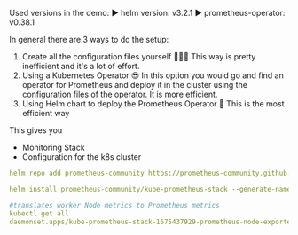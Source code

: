 Used versions in the demo:
► helm version: v3.2.1
► prometheus-operator: v0.38.1

In general there are 3 ways to do the setup:
1. Create all the configuration files yourself 👩🏻‍💻
This way is pretty inefficient and it's a lot of effort.
2. Using a Kubernetes Operator 😎
In this option you would go and find an operator for Prometheus and deploy it in the cluster using the configuration files of the operator. It is more efficient.
3. Using Helm chart to deploy the Prometheus Operator 🚀
This is the most efficient way

This gives you
- Monitoring Stack
- Configuration for the k8s cluster
```yaml
helm repo add prometheus-community https://prometheus-community.github.io/helm-charts
```
```yaml
helm install prometheus-community/kube-prometheus-stack --generate-name
```
```yaml
#translates worker Node metrics to Prometheus metrics
kubectl get all
daemonset.apps/kube-prometheus-stack-1675437929-prometheus-node-exporter
```